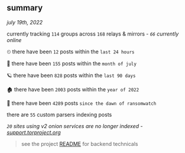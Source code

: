 
## summary
_july 19th, 2022_

currently tracking `114` groups across `168` relays & mirrors - _`66` currently online_

⏲ there have been `12` posts within the `last 24 hours`

🦈 there have been `155` posts within the `month of july`

🪐 there have been `828` posts within the `last 90 days`

🏚 there have been `2003` posts within the `year of 2022`

🦕 there have been `4289` posts `since the dawn of ransomwatch`

there are `55` custom parsers indexing posts

_`20` sites using v2 onion services are no longer indexed - [support.torproject.org](https://support.torproject.org/onionservices/v2-deprecation/)_

> see the project [README](https://github.com/joshhighet/ransomwatch#ransomwatch--) for backend technicals
